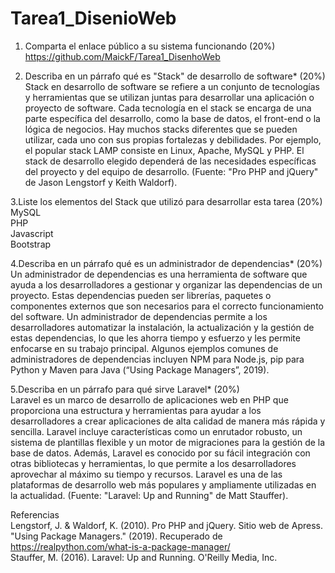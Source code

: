 # Tarea1_DisenioWeb
1. Comparta el enlace público a su sistema funcionando (20%)  
https://github.com/MaickF/Tarea1_DisenhoWeb  

2. Describa en un párrafo qué es "Stack" de desarrollo de software* (20%)  
Stack en desarrollo de software se refiere a un conjunto de tecnologías y herramientas que se utilizan juntas para desarrollar una aplicación o proyecto de     software. Cada tecnología en el stack se encarga de una parte específica del desarrollo, como la base de datos, el front-end o la lógica de negocios. Hay       muchos stacks diferentes que se pueden utilizar, cada uno con sus propias fortalezas y debilidades. Por ejemplo, el popular stack LAMP consiste en Linux,       Apache, MySQL y PHP. El stack de desarrollo elegido dependerá de las necesidades específicas del proyecto y del equipo de desarrollo. (Fuente: "Pro PHP and     jQuery" de Jason Lengstorf y Keith Waldorf).  

3.Liste los elementos del Stack que utilizó para desarrollar esta tarea (20%)  
MySQL  
PHP  
Javascript  
Bootstrap  

4.Describa en un párrafo qué es un administrador de dependencias* (20%)
Un administrador de dependencias es una herramienta de software que ayuda a los desarrolladores a gestionar y organizar las dependencias de un proyecto. Estas   dependencias pueden ser librerías, paquetes o componentes externos que son necesarios para el correcto funcionamiento del software. Un administrador de         dependencias permite a los desarrolladores automatizar la instalación, la actualización y la gestión de estas dependencias, lo que les ahorra tiempo y           esfuerzo y les permite enfocarse en su trabajo principal. Algunos ejemplos comunes de administradores de dependencias incluyen NPM para Node.js, pip para       Python y Maven para Java (“Using Package Managers”, 2019).  

5.Describa en un párrafo para qué sirve Laravel* (20%)  
Laravel es un marco de desarrollo de aplicaciones web en PHP que proporciona una estructura y herramientas para ayudar a los desarrolladores a crear             aplicaciones de alta calidad de manera más rápida y sencilla. Laravel incluye características como un enrutador robusto, un sistema de plantillas flexible y     un motor de migraciones para la gestión de la base de datos. Además, Laravel es conocido por su fácil integración con otras bibliotecas y herramientas, lo que   permite a los desarrolladores aprovechar al máximo su tiempo y recursos. Laravel es una de las plataformas de desarrollo web más populares y ampliamente         utilizadas en la actualidad. (Fuente: "Laravel: Up and Running" de Matt Stauffer).  

Referencias  
Lengstorf, J. & Waldorf, K. (2010). Pro PHP and jQuery. Sitio web de Apress.  
"Using Package Managers." (2019). Recuperado de https://realpython.com/what-is-a-package-manager/  
Stauffer, M. (2016). Laravel: Up and Running. O'Reilly Media, Inc.  
